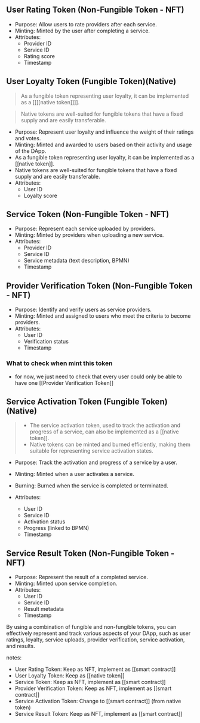 ## **User Rating Token (Non-Fungible Token - NFT)**
- Purpose: Allow users to rate providers after each service.
- Minting: Minted by the user after completing a service.
- Attributes:
	- Provider ID
	- Service ID
	- Rating score
	- Timestamp
## **User Loyalty Token (Fungible Token)(Native)**
>	As a fungible token representing user loyalty, it can be implemented as a [[[[native token]]]].

>	Native tokens are well-suited for fungible tokens that have a fixed supply and are easily transferable.

- Purpose: Represent user loyalty and influence the weight of their ratings and votes.
- Minting: Minted and awarded to users based on their activity and usage of the DApp.
- As a fungible token representing user loyalty, it can be implemented as a [[native token]].
- Native tokens are well-suited for fungible tokens that have a fixed supply and are easily transferable.
- Attributes:
	- User ID
	- Loyalty score
## **Service Token (Non-Fungible Token - NFT)**
- Purpose: Represent each service uploaded by providers.
- Minting: Minted by providers when uploading a new service.
- Attributes:
	- Provider ID
	- Service ID
	- Service metadata (text description, BPMN)
	- Timestamp
## **Provider Verification Token (Non-Fungible Token - NFT)**
- Purpose: Identify and verify users as service providers.
- Minting: Minted and assigned to users who meet the criteria to become providers.
- Attributes:
	- User ID
	- Verification status
	- Timestamp
### What to check when mint this token
* for now, we just need to check that every user could only be able to have one [[Provider Verification Token]] 
## **Service Activation Token (Fungible Token)(Native)**
>	- The service activation token, used to track the activation and progress of a service, can also be implemented as a [[native token]].
>	- Native tokens can be minted and burned efficiently, making them suitable for representing service activation states.

- Purpose: Track the activation and progress of a service by a user.
- Minting: Minted when a user activates a service.
- Burning: Burned when the service is completed or terminated.

- Attributes:
	- User ID
	- Service ID
	- Activation status
	- Progress (linked to BPMN)
	- Timestamp
## **Service Result Token (Non-Fungible Token - NFT)**
- Purpose: Represent the result of a completed service.
- Minting: Minted upon service completion.
- Attributes:
	- User ID
	- Service ID
	- Result metadata
	- Timestamp

By using a combination of fungible and non-fungible tokens, you can effectively represent and track various aspects of your DApp, such as user ratings, loyalty, service uploads, provider verification, service activation, and results.

notes:
- User Rating Token: Keep as NFT, implement as [[smart contract]]
- User Loyalty Token: Keep as [[native token]]
- Service Token: Keep as NFT, implement as [[smart contract]]
- Provider Verification Token: Keep as NFT, implement as [[smart contract]]
- Service Activation Token: Change to [[smart contract]] (from native token)
- Service Result Token: Keep as NFT, implement as [[smart contract]]




